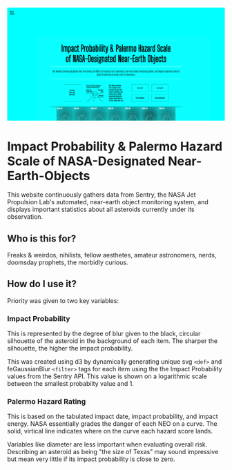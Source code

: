 ![alt text](/documentation/homePage.png)

# Impact Probability & Palermo Hazard Scale of NASA-Designated Near-Earth-Objects
This website continuously gathers data from Sentry, the NASA Jet Propulsion Lab's automated, near-earth object monitoring system, and displays important statistics about all asteroids currently under its observation. 

## Who is this for?
Freaks & weirdos, nihilists, fellow aesthetes, amateur astronomers, nerds, doomsday prophets, the
morbidly curious.

## How do I use it?
Priority was given to two key variables:

### Impact Probability
This is represented by the degree of blur given to the black, circular silhouette of the asteroid in the background of each item. The sharper the silhouette, the higher the impact probability. 

This was created using d3 by dynamically generating unique svg `<def>` and feGaussianBlur `<filter>` tags for each item using the the Impact Probability values from the Sentry API. This value is shown on a logarithmic scale between the smallest probabilty value and 1.

### Palermo Hazard Rating
This is based on the tabulated impact date, impact probability, and impact energy. NASA essentially grades the danger of each NEO on a curve. The solid, virtical line indicates where on the curve each hazard score lands.

Variables like diameter are less important when evaluating overall risk. Describing an asteroid as being "the size of Texas" may sound impressive but mean very little if its impact probability is close to zero.